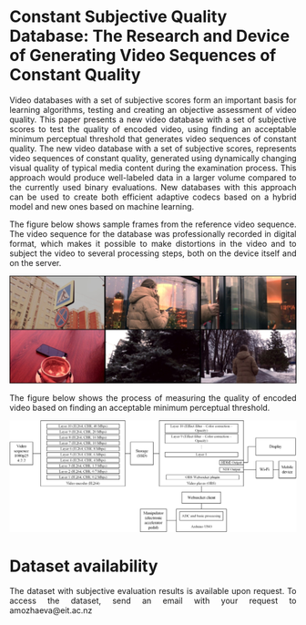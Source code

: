 # Constant Subjective Quality Database: The Research and Device of Generating Video Sequences of Constant Quality

<p align="justify"> Video databases with a set of subjective scores form an important basis for learning algorithms, testing and creating an objective assessment of video quality. This paper presents a new video database with a set of subjective scores to test the quality of encoded video, using finding an acceptable minimum perceptual threshold that generates video sequences of constant quality. The new video database with a set of subjective scores, represents video sequences of constant quality, generated using dynamically changing visual quality of typical media content during the examination process. This approach would produce well-labeled data in a larger volume compared to the currently used binary evaluations. New databases with this approach can be used to create both efficient adaptive codecs based on a hybrid model and new ones based on machine learning.

<p align="justify">The figure below shows sample frames from the reference video sequence. The video sequence for the database was professionally recorded in digital format, which makes it possible to make distortions in the video and to subject the video to several processing steps, both on the device itself and on the server.

![Alt text](Resources/csq.jpg)

<p align="justify">The figure below shows the process of measuring the quality of encoded video based on finding an acceptable minimum perceptual threshold.

![Alt text](Resources/pedal_scheme.png?raw=true "Title 2")

# Dataset availability

<p align="justify">The dataset with subjective evaluation results is available upon request. To access the dataset, send an email with your request to amozhaeva@eit.ac.nz
